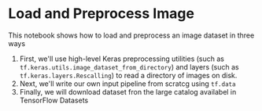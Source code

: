 # Load and Preprocess Image

This notebook shows how to load and preprocess an image dataset in three ways
1. First, we'll use high-level Keras preprocessing utilities (such as ``tf.keras.utils.image_dataset_from_directory``) and layers (such as ``tf.keras.layers.Rescalling``) to read a directory of images on disk.
2. Next, we'll write our own input pipeline from scratcg using ``tf.data``
3. Finally, we will download dataset fron the large catalog availabel in TensorFlow Datasets
